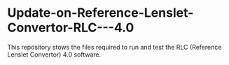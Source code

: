# Update-on-Reference-Lenslet-Convertor-RLC---4.0
This repository stows the files required to run and test the RLC (Reference Lenslet Convertor) 4.0 software.
